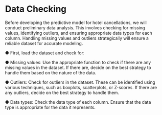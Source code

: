# Data Checking

Before developing the predictive model for hotel cancellations, we will conduct preliminary data analysis. This involves checking for missing values, identifying outliers, and ensuring appropriate data types for each column. Handling missing values and outliers strategically will ensure a reliable dataset for accurate modeling.

● First, load the dataset and check for:

● Missing values: Use the appropriate function to check if there are any missing values in the dataset. If there are, decide on the best strategy to handle them based on the nature of the data.

● Outliers: Check for outliers in the dataset. These can be identified using various techniques, such as boxplots, scatterplots, or Z-scores. If there are any outliers, decide on the best strategy to handle them.

● Data types: Check the data type of each column. Ensure that the data type is appropriate for the data it represents.
